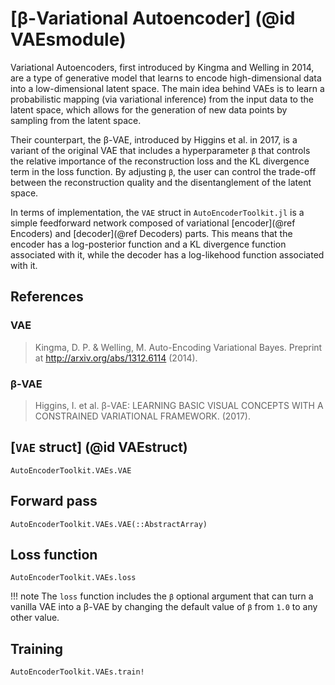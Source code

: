 # [β-Variational Autoencoder] (@id VAEsmodule)

Variational Autoencoders, first introduced by Kingma and Welling in 2014, are a
type of generative model that learns to encode high-dimensional data into a
low-dimensional latent space. The main idea behind VAEs is to learn a
probabilistic mapping (via variational inference) from the input data to the
latent space, which allows for the generation of new data points by sampling
from the latent space.

Their counterpart, the β-VAE, introduced by Higgins et al. in 2017, is a variant
of the original VAE that includes a hyperparameter `β` that controls the
relative importance of the reconstruction loss and the KL divergence term in the
loss function. By adjusting `β`, the user can control the trade-off between the
reconstruction quality and the disentanglement of the latent space.

In terms of implementation, the `VAE` struct in `AutoEncoderToolkit.jl` is a simple
feedforward network composed of variational [encoder](@ref Encoders) and
[decoder](@ref Decoders) parts. This means that the encoder has a log-posterior
function and a KL divergence function associated with it, while the decoder has
a log-likehood function associated with it.

## References

### VAE
> Kingma, D. P. & Welling, M. Auto-Encoding Variational Bayes. Preprint at
> http://arxiv.org/abs/1312.6114 (2014).

### β-VAE
> Higgins, I. et al. β-VAE: LEARNING BASIC VISUAL CONCEPTS WITH A CONSTRAINED
> VARIATIONAL FRAMEWORK. (2017).



## [`VAE` struct] (@id VAEstruct)

```@docs
AutoEncoderToolkit.VAEs.VAE
```

## Forward pass

```@docs
AutoEncoderToolkit.VAEs.VAE(::AbstractArray)
```

## Loss function

```@docs
AutoEncoderToolkit.VAEs.loss
```

!!! note
    The `loss` function includes the `β` optional argument that can turn a
    vanilla VAE into a β-VAE by changing the default value of `β` from `1.0` to
    any other value.

## Training

```@docs
AutoEncoderToolkit.VAEs.train!
```
